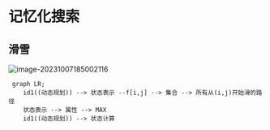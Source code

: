 # **记忆化搜索**

## **滑雪**

![image-20231007185002116](https://typora-birdy.oss-cn-guangzhou.aliyuncs.com/image-20231007185002116.png)

```
 graph LR;
 	id1((动态规划)) --> 状态表示 --f[i,j] --> 集合 --> 所有从(i,j)开始滑的路径
    状态表示 --> 属性 --> MAX
    id1((动态规划)) --> 状态计算
```

